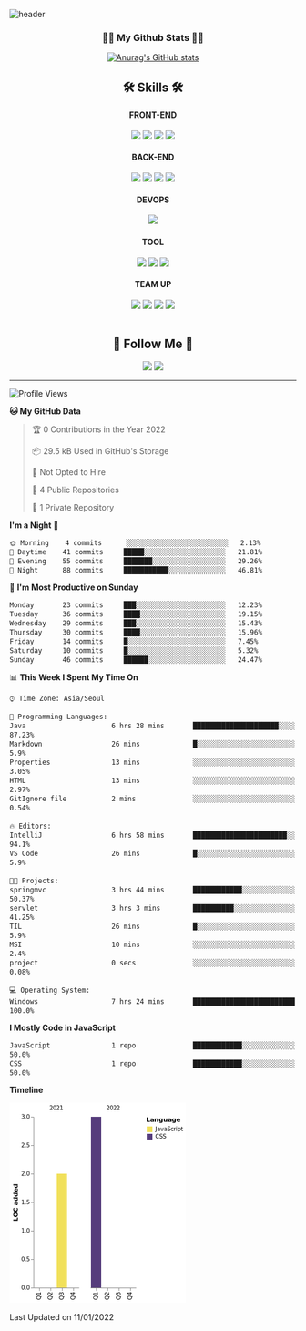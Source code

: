![header](https://capsule-render.vercel.app/api?type=waving&height=200&section=header&text=Hi!%20I'm%20Jihyun!&fontAlign=70&fontAlignY=40&fontSize=70&fontColor=ffffff&&color=gradient)

<h3 align="center">👩‍💻 My Github Stats 👩‍💻</h3>
<div align="center">

[![Anurag's GitHub stats](https://github-readme-stats.vercel.app/api?username=Jihyun&hide_title=true&show_icons=true&include_all_commits=true&disable_animations=true&theme=radical)](https://github.com/anuraghazra/github-readme-stats)
</div>

<h2 align="center">🛠 Skills 🛠</h2>

<div align="center">
    
  <div>
    <h4>FRONT-END</h4>
    <img src="https://img.shields.io/badge/HTML5-E34F26?style=flat-square&logo=HTML5&logoColor=white"/>
    <img src="https://img.shields.io/badge/CSS3-1572B6?style=flat-square&logo=CSS3&logoColor=white"/>
    <img src="https://img.shields.io/badge/JavaScript-F7DF1E?style=flat-square&logo=JavaScript&logoColor=white"/>
    <img src="https://img.shields.io/badge/Bootstrap-7952B3?style=flat-square&logo=Bootstrap&logoColor=white"/>
  </div>
     
  <div>
    <h4>BACK-END</h4>
    <img src="https://img.shields.io/badge/Java-007396?style=flat-square&logo=Java&logoColor=white"/>
    <img src="https://img.shields.io/badge/Spring-6DB33F?style=flat-square&logo=Spring&logoColor=white"/>
    <img src="https://img.shields.io/badge/Maven-C71A36?style=flat-square&logo=ApacheMaven&logoColor=white"/>
    <img src="https://img.shields.io/badge/Gradle-02303A?style=flat-square&logo=Gradle&logoColor=white"/>
  </div>
  
  <div>
    <h4>DEVOPS</h4>
    <img src="https://img.shields.io/badge/Oracle-F80000?style=flat-square&logo=Oracle&logoColor=white"/>
  </div>
  
  <div>
    <h4>TOOL</h4>
    <img src="https://img.shields.io/badge/IntelliJ IDEA-000000?style=flat-square&logo=IntelliJ+IDEA&logoColor=white"/>
    <img src="https://img.shields.io/badge/Visual Studio Code-007ACC?style=flat-square&logo=VisualStudioCode&logoColor=white"/>
    <img src="https://img.shields.io/badge/Postman-FF6C37?style=flat-square&logo=Postman&logoColor=white"/>
  </div>
  
  
  <div>
    <h4>TEAM UP</h4>
    <img src="https://img.shields.io/badge/Git-F05032?style=flat-square&logo=Git&logoColor=white"/>
    <img src="https://img.shields.io/badge/GitHub-181717?style=flat-square&logo=GitHub&logoColor=white"/>
    <img src="https://img.shields.io/badge/Slack-4A154B?style=flat-square&logo=Slack&logoColor=white"/>
    <img src="https://img.shields.io/badge/Notion-000000?style=flat-square&logo=Notion&logoColor=white"/>
  </div>
    
</div>
<br>
<h2 align="center">🍒 Follow Me 🍒</h2>

<p align="center">
  <a href="mailto:harna26@gmail.com"><img src="https://img.shields.io/badge/Gmail-d14836?style=flat-square&logo=Gmail&logoColor=white&link=harna26@gmail.com"/></a>
  <a href="https://www.linkedin.com/in/JihyunHarnaLee/"><img src="https://img.shields.io/badge/LinkedIn-0077B5?style=flat-square&logo=linkedin&logoColor=white&link=https://www.linkedin.com/in/JihyunHarnaLee/"/></a>

</p>

---

<!--START_SECTION:waka-->
![Profile Views](http://img.shields.io/badge/Profile%20Views-2-blue)

**🐱 My GitHub Data** 

> 🏆 0 Contributions in the Year 2022
 > 
> 📦 29.5 kB Used in GitHub's Storage 
 > 
> 🚫 Not Opted to Hire
 > 
> 📜 4 Public Repositories 
 > 
> 🔑 1 Private Repository 
 > 
**I'm a Night 🦉** 

```text
🌞 Morning    4 commits      ░░░░░░░░░░░░░░░░░░░░░░░░░   2.13% 
🌆 Daytime    41 commits     █████░░░░░░░░░░░░░░░░░░░░   21.81% 
🌃 Evening    55 commits     ███████░░░░░░░░░░░░░░░░░░   29.26% 
🌙 Night      88 commits     ███████████░░░░░░░░░░░░░░   46.81%

```
📅 **I'm Most Productive on Sunday** 

```text
Monday       23 commits     ███░░░░░░░░░░░░░░░░░░░░░░   12.23% 
Tuesday      36 commits     ████░░░░░░░░░░░░░░░░░░░░░   19.15% 
Wednesday    29 commits     ███░░░░░░░░░░░░░░░░░░░░░░   15.43% 
Thursday     30 commits     ████░░░░░░░░░░░░░░░░░░░░░   15.96% 
Friday       14 commits     █░░░░░░░░░░░░░░░░░░░░░░░░   7.45% 
Saturday     10 commits     █░░░░░░░░░░░░░░░░░░░░░░░░   5.32% 
Sunday       46 commits     ██████░░░░░░░░░░░░░░░░░░░   24.47%

```


📊 **This Week I Spent My Time On** 

```text
⌚︎ Time Zone: Asia/Seoul

💬 Programming Languages: 
Java                     6 hrs 28 mins       █████████████████████░░░░   87.23% 
Markdown                 26 mins             █░░░░░░░░░░░░░░░░░░░░░░░░   5.9% 
Properties               13 mins             ░░░░░░░░░░░░░░░░░░░░░░░░░   3.05% 
HTML                     13 mins             ░░░░░░░░░░░░░░░░░░░░░░░░░   2.97% 
GitIgnore file           2 mins              ░░░░░░░░░░░░░░░░░░░░░░░░░   0.54%

🔥 Editors: 
IntelliJ                 6 hrs 58 mins       ███████████████████████░░   94.1% 
VS Code                  26 mins             █░░░░░░░░░░░░░░░░░░░░░░░░   5.9%

🐱‍💻 Projects: 
springmvc                3 hrs 44 mins       ████████████░░░░░░░░░░░░░   50.37% 
servlet                  3 hrs 3 mins        ██████████░░░░░░░░░░░░░░░   41.25% 
TIL                      26 mins             █░░░░░░░░░░░░░░░░░░░░░░░░   5.9% 
MSI                      10 mins             ░░░░░░░░░░░░░░░░░░░░░░░░░   2.4% 
project                  0 secs              ░░░░░░░░░░░░░░░░░░░░░░░░░   0.08%

💻 Operating System: 
Windows                  7 hrs 24 mins       █████████████████████████   100.0%

```

**I Mostly Code in JavaScript** 

```text
JavaScript               1 repo              ████████████░░░░░░░░░░░░░   50.0% 
CSS                      1 repo              ████████████░░░░░░░░░░░░░   50.0%

```


**Timeline**

![Chart not found](https://raw.githubusercontent.com/harna26/harna26/main/charts/bar_graph.png) 


 Last Updated on 11/01/2022
<!--END_SECTION:waka-->

